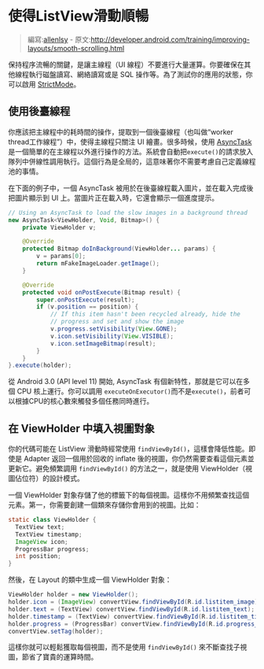 # 使得ListView滑動順暢

> 編寫:[allenlsy](https://github.com/allenlsy) - 原文:<http://developer.android.com/training/improving-layouts/smooth-scrolling.html>

保持程序流暢的關鍵，是讓主線程（UI 線程）不要進行大量運算。你要確保在其他線程執行磁盤讀寫、網絡讀寫或是 SQL 操作等。為了測試你的應用的狀態，你可以啟用 [StrictMode](http://developer.android.com/reference/android/os/StrictMode.html)。

## 使用後臺線程

你應該把主線程中的耗時間的操作，提取到一個後臺線程（也叫做“worker thread工作線程”）中，使得主線程只關注 UI 繪畫。很多時候，使用 [AsyncTask](http://developer.android.com/reference/android/os/AsyncTask.html) 是一個簡單的在主線程以外進行操作的方法。系統會自動把`execute()`的請求放入隊列中併線性調用執行。這個行為是全局的，這意味著你不需要考慮自己定義線程池的事情。

在下面的例子中，一個 AsyncTask 被用於在後臺線程載入圖片，並在載入完成後把圖片顯示到 UI  上。當圖片正在載入時，它還會顯示一個進度提示。

```java
// Using an AsyncTask to load the slow images in a background thread
new AsyncTask<ViewHolder, Void, Bitmap>() {
    private ViewHolder v;

    @Override
    protected Bitmap doInBackground(ViewHolder... params) {
        v = params[0];
        return mFakeImageLoader.getImage();
    }

    @Override
    protected void onPostExecute(Bitmap result) {
        super.onPostExecute(result);
        if (v.position == position) {
            // If this item hasn't been recycled already, hide the
            // progress and set and show the image
            v.progress.setVisibility(View.GONE);
            v.icon.setVisibility(View.VISIBLE);
            v.icon.setImageBitmap(result);
        }
    }
}.execute(holder);
```

從 Android 3.0 (API level 11) 開始, AsyncTask 有個新特性，那就是它可以在多個 CPU 核上運行。你可以調用 `executeOnExecutor()`而不是`execute()`，前者可以根據CPU的核心數來觸發多個任務同時進行。

## 在 ViewHolder 中填入視圖對象

你的代碼可能在 ListView 滑動時經常使用 `findViewById()`，這樣會降低性能。即使是 Adapter 返回一個用於回收的 inflate 後的視圖，你仍然需要查看這個元素並更新它。避免頻繁調用 `findViewById()` 的方法之一，就是使用 ViewHolder（視圖佔位符）的設計模式。

一個 ViewHolder 對象存儲了他的標籤下的每個視圖。這樣你不用頻繁查找這個元素。第一，你需要創建一個類來存儲你會用到的視圖。比如：

```java
static class ViewHolder {
  TextView text;
  TextView timestamp;
  ImageView icon;
  ProgressBar progress;
  int position;
}
```

然後，在 Layout 的類中生成一個 ViewHolder 對象：

```java
ViewHolder holder = new ViewHolder();
holder.icon = (ImageView) convertView.findViewById(R.id.listitem_image);
holder.text = (TextView) convertView.findViewById(R.id.listitem_text);
holder.timestamp = (TextView) convertView.findViewById(R.id.listitem_timestamp);
holder.progress = (ProgressBar) convertView.findViewById(R.id.progress_spinner);
convertView.setTag(holder);
```

這樣你就可以輕鬆獲取每個視圖，而不是使用 `findViewById()` 來不斷查找子視圖，節省了寶貴的運算時間。
